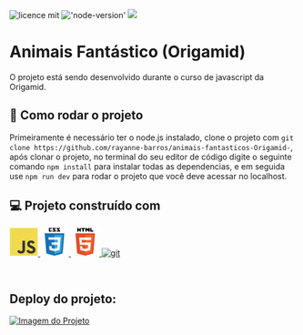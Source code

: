 ![licence mit](https://img.shields.io/badge/licence-MIT-blue.svg)
!['node-version'](https://img.shields.io/badge/node-14.16.0-green)
<img src="https://img.shields.io/badge/RayanneBarrros-Animais Fantástico-blue"/>
<br>


# Animais Fantástico (Origamid)

O projeto está sendo desenvolvido durante o curso de javascript da Origamid.

## 📍 Como rodar o projeto

Primeiramente é necessário ter o node.js instalado, clone o projeto com `git clone https://github.com/rayanne-barros/animais-fantasticos-Origamid-`, após clonar o projeto, no terminal do seu editor de código digite o seguinte comando `npm install` para instalar todas as dependencias, e em seguida use `npm run dev` para rodar o projeto que você deve acessar no localhost.
 
 ## 💻 Projeto construído com
<p align="left"> <a href="https://developer.mozilla.org/en-US/docs/Web/JavaScript" target="_blank"> <img src="https://raw.githubusercontent.com/devicons/devicon/master/icons/javascript/javascript-original.svg" alt="javascript" width="50" height="50"/> </a>  <a href="https://www.w3schools.com/css/" target="_blank"> <img src="https://raw.githubusercontent.com/devicons/devicon/master/icons/css3/css3-original-wordmark.svg" alt="css3" width="50" height="50"/> </a> <a href="https://www.w3.org/html/" target="_blank"> <img src="https://raw.githubusercontent.com/devicons/devicon/master/icons/html5/html5-original-wordmark.svg" alt="html5" width="50" height="50"/> </a>   </a> <a href="https://git-scm.com/" target="_blank"> <img src="https://www.vectorlogo.zone/logos/git-scm/git-scm-icon.svg" alt="git" width="50" height="50"/> </a>  </p>
<br>

## Deploy do projeto:
<a href="https://animais-fantasticos-origamid-eight.vercel.app/" target="_blank" rel="noopener noreferrer" title="Animais Fantástico"><img src="https://i.postimg.cc/vZwzbv68/animais-fantastico.png" alt="Imagem do Projeto" width="800" height=""/></a>

